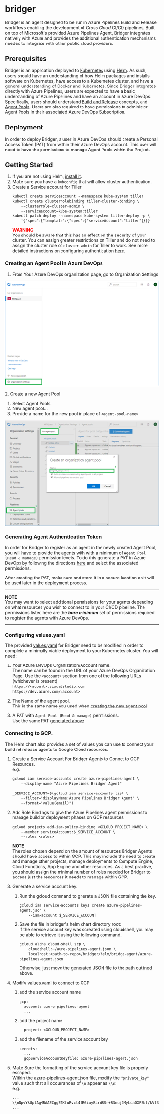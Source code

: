 # bridger
Bridger is an agent designed to be run in Azure Pipelines Build and Release workflows enabling
the development of _Cross Cloud_ CI/CD pipelines. Built on top of Microsoft's provided Azure
Pipelines Agent, Bridger integrates natively with Azure and provides the additional authentication
mechanisms needed to integrate with other public cloud providers.

## Prerequisites
Bridger is an application deployed to [Kubernetes](http://kubernetes.io) using [Helm](https://helm.sh).
As such, users should have an understanding of how Helm packages and installs software on Kubernetes,
have access to a Kubernetes cluster, and have a general understanding of Docker and Kubernetes. Since
Bridger integrates directly with Azure Pipelines, users are expected to have a basic
understanding of Azure Pipelines and have an account in Azure DevOps. Specifically, users should understand
[Build and Release](https://docs.microsoft.com/en-us/azure/devops/pipelines/agents/agents)
concepts, and [Agent Pools](https://docs.microsoft.com/en-us/azure/devops/pipelines/agents/pools-queues).
Users are also required to have permissions to administer Agent Pools in their associated Azure DevOps
Subscription.

## Deployment
In order to deploy Bridger, a user in Azure DevOps should create a Personal Access Token (PAT)
from within their Azure DevOps account. This user will need to have the permissions to manage
Agent Pools within the Project.

## Getting Started
1. If you are not using Helm, [install it](https://github.com/helm/helm#install).
1. Make sure you have a `kubconfig` that will allow cluster authentication.
1. Create a Service account for Tiller
   ```
   kubectl create serviceaccount --namespace kube-system tiller
   kubectl create clusterrolebinding tiller-cluster-binding \
       --clusterrole=cluster-admin \
       --serviceaccount=kube-system:tiller
   kubectl patch deploy --namespace kube-system tiller-deploy -p \
       '{"spec":{"template":{"spec":{"serviceAccount":"tiller"}}}}
   ```
   <span style="color:red">**WARNING**</span>  
   You should be aware that this has an effect on the security of your cluster. You can assign greater
   restrictions on Tiller and do not need to assign the cluster role of `cluster-admin` for Tiller to
   work. See more detailed instructions on configuring authentication
   [here](https://github.com/helm/helm/blob/master/docs/rbac.md).


### Creating an Agent Pool in Azure DevOps
1. From Your Azure DevOps organization page, go to Organization Settings  

![Organization Settings](./docs/_static/org_settings.png)

<a href="" id="creating_new_agent_pool"></a>
2. Create a new Agent Pool  
   1. Select Agent Pools
   1. New agent pool...
   1. Provide a name for the new pool in place of `<agent-pool-name>`

![Creating a new Agent Pool in Azure DevOps](./docs/_static/create_agent_pool.png)

<a href="" id="generating_agent_pat"></a>
### Generating Agent Authentication Token
In order for Bridger to register as an agent in the newly created Agent Pool, you will
have to provide the agents with with a minimum of `Agent Pool (Read & manage)` permission levels. To do
this generate a PAT in Azure DevOps by following the directions
[here](https://docs.microsoft.com/en-us/azure/devops/organizations/accounts/use-personal-access-tokens-to-authenticate?view=azure-devops#create-personal-access-tokens-to-authenticate-access)
and select the associated permissions.

After creating the PAT, make sure and store it in a secure location as it will be used later in the
deployment process.

-----

**NOTE**  
You may want to select additional permissions for your agents depending on what resources you
wish to connect to in your CI/CD pipeline. The permissions listed here are the **_bare minimum_**
set of permissions required to register the agents with Azure DevOps.

----

### Configuring values.yaml
The provided [values.yaml](./helm/bridge-agent) for Bridger need to be modified in order to complete
a minimally viable deployment to your Kubernetes cluster. You will need:

1. Your Azure DevOps Organization/Account name.  
   The name can be found in the URL of your Azure DevOps Organization Page. Use the `<account>` section
   from one of the following URLs (whichever is present)  
   `https://<acount>.visualstudio.com`  
   `https://dev.azure.com/<account>`

2. The Name of the agent pool.  
   This is the same name you used when [creating the new agent pool](#create_new_agent_pool)

3. A PAT with `Agent Pool (Read & manage)` permissions.  
   Use the same PAT [generated above](#generating_agent_pat)

### Connecting to GCP.
The Helm chart also provides a set of values you can use to connect your build nd release agents to 
Google Cloud resources.

1. Create a Service Account For Bridger Agents to Connet to GCP Resources.  
   e.g.  
   ```
   gcloud iam service-accounts create azure-pipelines-agent \
       --display-name "Azure Pipelines Bridger Agent"

   _SERVICE_ACCOUNT=$(gcloud iam service-accounts list \
       --filter="displayName:Azure Pipelines Bridger Agent" \
       --format="value(email)")
   ```

2. Add Role Bindings to give the Azure Pipelines agent permissions to manage build or deployment
   phases on GCP resources.
   ```
   gcloud projects add-iam-policy-binding <GCLOUD_PROJECT_NAME> \
       --member serviceAccount:$_SERVICE_ACCOUNT \
       --roles <roles>
   ```
   **NOTE**  
   The roles chosen depend on the amount of resources Bridger Agents should have access to within GCP.
   This may include the need to create and manage other projects, manage deployments to Compute Engine,
   Cloud Functions, App Engine and other resources. As a best practive, you should assign the minimal
   number of roles needed for Bridger to access just the resources it needs to manage within GCP.

3. Generate a service account key.
   1. Run the gcloud command to gnerate a JSON file containing the key.
      ```
      gcloud iam service-accounts keys create azure-pipelines-agent.json \
          --iam-account $_SERVICE_ACCOUNT
      ```
   2. Save the file in bridger's helm chart directory root:  
      If the service account key was screated using cloudshell, you may be able to retrieve it
      using the following command.
      ```
      gcloud alpha cloud-shell scp \
          cloudshell:~/aure-pipelines-agent.json \
          localhost:<path-to-repo>/bridger/helm/bridge-agent/azure-pipelines-agent.json
      ```
      Otherwise, just move the generated JSON file to the path outlined above.

4. Modify values.yaml to connect to GCP
   1. add the service account name
      ```
      gcp:
        account: azure-pipelines-agent
        ...
      ```
   2. add the project name
      ```
        project: <GCLOUD_PROJECT_NAME>
      ```
   3. add the filename of the service account key
      ```
      secrets:
        ...
        gcpServiceAccountKeyfile: azure-pipelines-agent.json
      ```

5. Make Sure the formatting of the service account key file is properly escaped.  
   Within the azure-pipelines-agent.json file, modify the `"private_key"` value such that all
   occurrances of `\n` appear as `\\n`:  
   e.g.  
   ```
   ...
   \\nNpvYkUplAgMBAAECggEAKfuRvct4fR6iuyBLrd8Sr+B3nujIMyLcaOXP5bl/kVf3\\nJq+L5muWY/lntS9p
   ...
   ```
